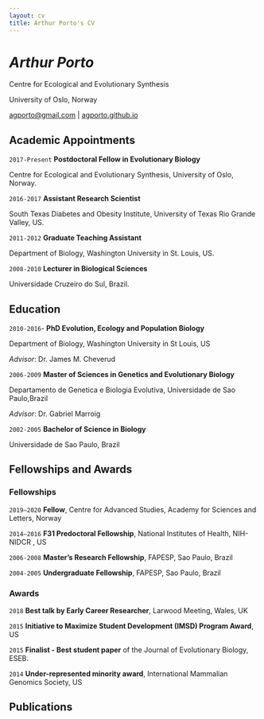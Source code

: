 ```yaml
---
layout: cv
title: Arthur Porto's CV
---
```

# _Arthur Porto_

Centre for Ecological and Evolutionary Synthesis

University of Oslo, Norway

<div id="webaddress">
<a href="agporto@gmail.com">agporto@gmail.com</a>
| <a href="http://agporto.github.io">agporto.github.io</a>
</div>

## Academic Appointments

`2017-Present` __Postdoctoral Fellow in Evolutionary Biology__
 
 Centre for Ecological and Evolutionary Synthesis, University of Oslo, Norway.
 
`2016-2017` __Assistant Research Scientist__

South Texas Diabetes and Obesity Institute, University of Texas Rio Grande Valley, US.	

`2011-2012` __Graduate Teaching Assistant__

Department of Biology, Washington University in St. Louis, US.

`2008-2010` __Lecturer in Biological Sciences__

Universidade Cruzeiro do Sul, Brazil. 

## Education

`2010-2016`- __PhD Evolution, Ecology and Population Biology__ 

Department of Biology, Washington University in St Louis, US

_Advisor_: Dr. James M. Cheverud

`2006-2009` __Master of Sciences in Genetics and Evolutionary Biology__

Departamento de Genetica e Biologia Evolutiva, Universidade de Sao Paulo,Brazil

_Advisor_: Dr. Gabriel Marroig 

`2002-2005` __Bachelor of Science in Biology__

Universidade de Sao Paulo, Brazil


## Fellowships and Awards

### Fellowships 

`2019–2020` 	__Fellow__, Centre for Advanced Studies, Academy for Sciences and Letters, Norway

`2014–2016` __F31 Predoctoral Fellowship__, National Institutes of Health, NIH- NIDCR , US 	 

`2006-2008` __Master’s Research Fellowship__, FAPESP, Sao Paulo, Brazil

`2004-2005`	__Undergraduate Fellowship__, FAPESP, Sao Paulo, Brazil 

### Awards 

`2018`	__Best talk by Early Career Researcher__, Larwood Meeting, Wales, UK

`2015` __Initiative to Maximize Student Development (IMSD) Program Award__, US

`2015`	__Finalist - Best student paper__ of the Journal of Evolutionary Biology, ESEB.

`2014` __Under-represented minority award__, International Mammalian Genomics Society, US

## Publications



<!-- ### Footer

Last updated: May 2013 -->


